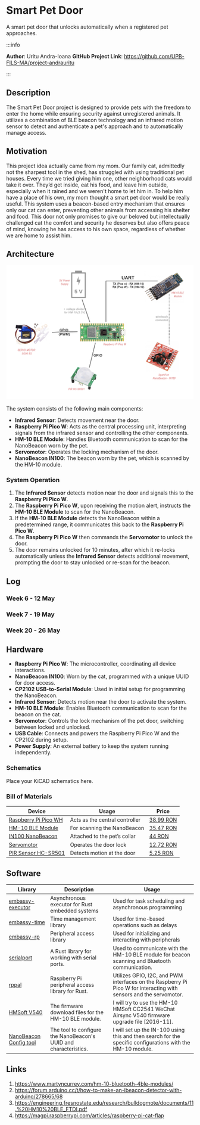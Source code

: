 # Smart Pet Door    
A smart pet door that unlocks automatically when a registered pet approaches.

:::info 

**Author**: Uritu Andra-Ioana
**GitHub Project Link**: https://github.com/UPB-FILS-MA/project-andrauritu

:::

## Description

The Smart Pet Door project is designed to provide pets with the freedom to enter the home while ensuring security against unregistered animals. It utilizes a combination of BLE beacon technology and an infrared motion sensor to detect and authenticate a pet's approach and to automatically manage access.
## Motivation

This project idea actually came from my mom. Our family cat, admittedly not the sharpest tool in the shed, has struggled with using traditional pet houses. Every time we tried giving him one, other neighborhood cats would take it over. They’d get inside, eat his food, and leave him outside, especially when it rained and we weren't home to let him in. To help him have a place of his own, my mom thought a smart pet door would be really useful. This system uses a beacon-based entry mechanism that ensures only our cat can enter, preventing other animals from accessing his shelter and food. This door not only promises to give our beloved but intellectually challenged cat the comfort and security he deserves but also offers peace of mind, knowing he has access to his own space, regardless of whether we are home to assist him.

## Architecture 
![Architecture](Architecture.jpg)
 
The system consists of the following main components:
- **Infrared Sensor**: Detects movement near the door.
- **Raspberry Pi Pico W**: Acts as the central processing unit, interpreting signals from the infrared sensor and controlling the other components.
- **HM-10 BLE Module**: Handles Bluetooth communication to scan for the NanoBeacon worn by the pet.
- **Servomotor**: Operates the locking mechanism of the door.
- **NanoBeacon IN100**: The beacon worn by the pet, which is scanned by the HM-10 module.

### System Operation
1. The **Infrared Sensor** detects motion near the door and signals this to the **Raspberry Pi Pico W**.
2. The **Raspberry Pi Pico W**, upon receiving the motion alert, instructs the **HM-10 BLE Module** to scan for the NanoBeacon.
3. If the **HM-10 BLE Module** detects the NanoBeacon within a predetermined range, it communicates this back to the **Raspberry Pi Pico W**.
4. The **Raspberry Pi Pico W** then commands the **Servomotor** to unlock the door.
5. The door remains unlocked for 10 minutes, after which it re-locks automatically unless the **Infrared Sensor** detects additional movement, prompting the door to stay unlocked or re-scan for the beacon.


## Log

<!-- write every week your progress here -->

### Week 6 - 12 May

### Week 7 - 19 May

### Week 20 - 26 May

## Hardware
- **Raspberry Pi Pico W**: The microcontroller, coordinating all device interactions.
- **NanoBeacon IN100**: Worn by the cat, programmed with a unique UUID for door access.
- **CP2102 USB-to-Serial Module**: Used in initial setup for programming the NanoBeacon.
- **Infrared Sensor**: Detects motion near the door to activate the system.
- **HM-10 BLE Module**: Enables Bluetooth communication to scan for the beacon on the cat.
- **Servomotor**: Controls the lock mechanism of the pet door, switching between locked and unlocked.
- **USB Cable**: Connects and powers the Raspberry Pi Pico W and the CP2102 during setup.
- **Power Supply**: An external battery to keep the system running independently.


### Schematics

Place your KiCAD schematics here.

### Bill of Materials

<!-- Fill out this table with all the hardware components that you might need.

The format is 
```
| [Device](link://to/device) | This is used ... | [price](link://to/store) |

```

-->

| Device | Usage | Price |
|--------|-------|-------|
| [Raspberry Pi Pico WH](https://www.raspberrypi.com/documentation/microcontrollers/raspberry-pi-pico.html) | Acts as the central controller | [38.99 RON](https://www.optimusdigital.ro/ro/placi-raspberry-pi/12395-raspberry-pi-pico-wh.html?search_query=pico+wh&results=32) |
| [HM-10 BLE Module](https://people.ece.cornell.edu/land/courses/ece4760/PIC32/uart/HM10/DSD%20TECH%20HM-10%20datasheet.pdf) | For scanning the NanoBeacon | [35.47 RON](https://cleste.ro/modul-bluetooth-4-0-ble.html) |
| [IN100 NanoBeacon](https://cdn.sparkfun.com/assets/3/d/5/5/1/IN100-Datasheet.pdf) | Attached to the pet’s collar | [44 RON](https://www.robofun.ro/wireless/breakout-sparkfun-nanobeacon-in100.html) |
| [Servomotor](https://datasheetspdf.com/pdf-down/S/G/9/SG90-TowerPro.pdf) | Operates the door lock | [12.72 RON](https://cleste.ro/motor-servo-sg90-9g.html) |
| [PIR Sensor HC-SR501](https://www.mpja.com/download/31227sc.pdf) | Detects motion at the door | [5.25 RON](https://www.robofun.ro/pir/hc-sr501-pir-motion-sensor-module-green.html) |



## Software

| Library | Description | Usage |
|---------|-------------|-------|
|[embassy-executor](https://docs.embassy.dev/embassy-executor/git/std/index.html)|Asynchronous executor for Rust embedded systems| Used for task scheduling and asynchronous programming|
|[embassy-time](https://embassy.dev/book/dev/time_keeping.html)|Time management library  |Used for time-based operations such as delays |
|[embassy-rp](https://docs.embassy.dev/embassy-rp/git/rp2040/index.html)| Peripheral access library |Used for initializing and interacting with peripherals |
| [serialport](https://github.com/serialport/serialport-rs) | A Rust library for working with serial ports. | Used to communicate with the HM-10 BLE module for beacon scanning and Bluetooth communication. |
| [rppal](https://docs.rs/rppal/latest/rppal/) | Raspberry Pi peripheral access library for Rust. | Utilizes GPIO, I2C, and PWM interfaces on the Raspberry Pi Pico W for interacting with sensors and the servomotor. |
| [HMSoft V540](http://www.jnhuamao.cn/download_rom_en.asp?id=) | The firmware download files for the HM-10 BLE module. | I will try to use the  HM-10 HMSoft CC2541 WeChat Airsync V540 firmware upgrade file [2016-11]. |
| [NanoBeacon Config tool](https://inplay-tech.com/nanobeacon-config-tool) | The tool to configure the NanoBeacon's UUID and characteristics. | I will set up the IN-100 using this and then search for the specific configurations with the HM-10 module. |

## Links

1. https://www.martyncurrey.com/hm-10-bluetooth-4ble-modules/
2. https://forum.arduino.cc/t/how-to-make-an-ibeacon-detector-with-arduino/278665/68
3. https://engineering.fresnostate.edu/research/bulldogmote/documents/11.%20HM10%20BLE_FTDI.pdf
4. https://magpi.raspberrypi.com/articles/raspberry-pi-cat-flap